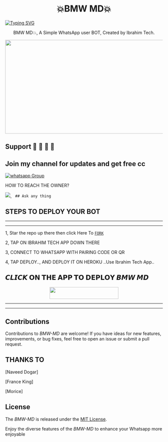  <h1 align="center"> 💥BMW MD💥 </h1>



      
 [![Typing SVG](https://readme-typing-svg.herokuapp.com?font=Rockstar-ExtraBold&color=blue&lines=𝗔𝗠+𝗕𝗠𝗪+𝗠𝗗+𝗖𝗥𝗘𝗔𝗧𝗘𝗗+𝗜𝗕𝗥𝗔𝗛𝗜𝗠+𝗧𝗘𝗖𝗛)](https://git.io/typing-svg)


 
<p align="center"> BMW MD💥, A Simple WhatsApp user BOT, Created by Ibrahim Tech.
</p>



<img src="https://telegra.ph/file/a238340352ed8841782a7.jpg" width="700" height="300"/>


## Support 🧧 🧧 🧧 🧧
## Join my channel for updates and get free cc
<a href="https://whatsapp.com/channel/0029VaZuGSxEawdxZK9CzM0Y" target="_blank">
    <img alt="whatsapp Group" src="https://img.shields.io/badge/ Whatsapp Support Channel -25D366?style=for-the-badge&logo=whatsapp&logoColor=white" />
  </a>
</p>


HOW TO REACH THE OWNER? 
 
   
   <a href="https://wa.me/message/74F2PC4JA4F3P1">
    <img src="https://img.shields.io/badge/WhatsApp-25D366?style=for-the-badge&logo=whatsapp&logoColor=white" />
  </a>&nbsp;&nbsp;
   <a

    ## Ask any thing


## STEPS TO DEPLOY YOUR BOT

 <hr>
<hr>

1, Star the repo up there then click Here To  [`FORK`](https://github.com/ibrahimaitech/IBRAHIM-AI-10.10/fork)

2, TAP ON IBRAHIM TECH APP DOWN THERE



3, CONNECT TO WHATSAPP WITH PAIRING CODE OR QR



4, TAP DEPLOY.., AND DEPLOY IT ON HEROKU ..Use Ibrahim Tech App..


## 𝘾𝙇𝙄𝘾𝙆 𝗢𝗡 𝗧𝗛𝗘 𝗔𝗣𝗣 𝗧𝗢 𝗗𝗘𝗣𝗟𝗢𝗬  𝘽𝙈𝙒 𝙈𝘿
  
<p align="center"><a href="https://ibrahim-tech-web-app-4dae45b28d62.herokuapp.com/">
 <img src="https://img.shields.io/badge/𝑪𝑳𝑰𝑪𝑲%20𝑯𝑬𝑹𝑬%20𝑻𝑶%20𝑫𝑬𝑷𝑳𝑶𝒀%20𝒀𝑶𝑼𝑹%20𝑩𝑶𝑻-PINK?style=for-the-badge&logo=bmw" width="220" height="38.45"/></a></p>

 <hr>
 <hr>
   
  





## Contributions


Contributions to *BMW-MD* are welcome! If you have ideas for new features, improvements, or bug fixes, feel free to open an issue or submit a pull request.
## THANKS TO
[Naveed Dogar]


[France King]


[Morice]

## License

The *BMW-MD* is released under the [MIT License](https://opensource.org/licenses/MIT).

Enjoy the diverse features of the *BMW-MD*  to enhance your Whatsapp more enjoyable



